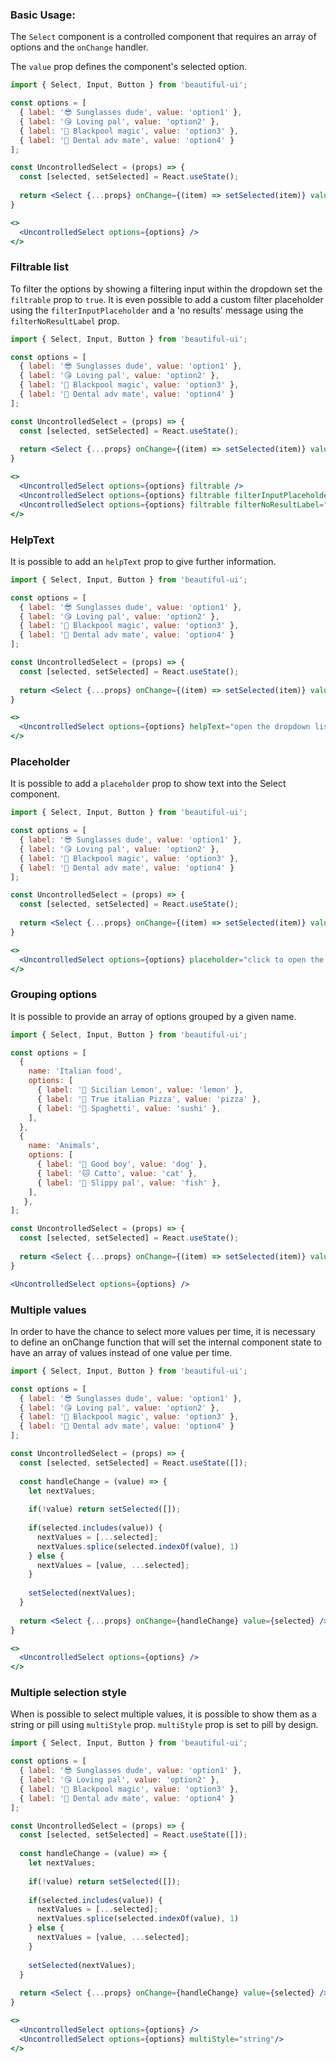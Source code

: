 ### Basic Usage:

The `Select` component is a controlled component that requires an array of options and the `onChange` handler.

The `value` prop defines the component's selected option.

```jsx
import { Select, Input, Button } from 'beautiful-ui';

const options = [
  { label: '😎 Sunglasses dude', value: 'option1' },
  { label: '😘 Loving pal', value: 'option2' },
  { label: '🖤 Blackpool magic', value: 'option3' },
  { label: '😬 Dental adv mate', value: 'option4' }
];

const UncontrolledSelect = (props) => {
  const [selected, setSelected] = React.useState();
    
  return <Select {...props} onChange={(item) => setSelected(item)} value={selected} />
}

<>
  <UncontrolledSelect options={options} />
</>
```

### Filtrable list

To filter the options by showing a filtering input within the dropdown set the `filtrable` prop to `true`.
It is even possible to add a custom filter placeholder using the `filterInputPlaceholder` and a 'no results' message using the `filterNoResultLabel` prop.

```jsx
import { Select, Input, Button } from 'beautiful-ui';

const options = [
  { label: '😎 Sunglasses dude', value: 'option1' },
  { label: '😘 Loving pal', value: 'option2' },
  { label: '🖤 Blackpool magic', value: 'option3' },
  { label: '😬 Dental adv mate', value: 'option4' }
];

const UncontrolledSelect = (props) => {
  const [selected, setSelected] = React.useState();
    
  return <Select {...props} onChange={(item) => setSelected(item)} value={selected} />
}

<>
  <UncontrolledSelect options={options} filtrable />
  <UncontrolledSelect options={options} filtrable filterInputPlaceholder="custom filter placeholder" />
  <UncontrolledSelect options={options} filtrable filterNoResultLabel="no result found" />
</>
```

### HelpText

It is possible to add an `helpText` prop to give further information.

```jsx
import { Select, Input, Button } from 'beautiful-ui';

const options = [
  { label: '😎 Sunglasses dude', value: 'option1' },
  { label: '😘 Loving pal', value: 'option2' },
  { label: '🖤 Blackpool magic', value: 'option3' },
  { label: '😬 Dental adv mate', value: 'option4' }
];

const UncontrolledSelect = (props) => {
  const [selected, setSelected] = React.useState();
    
  return <Select {...props} onChange={(item) => setSelected(item)} value={selected} />
}

<>
  <UncontrolledSelect options={options} helpText="open the dropdown list and select an option" />
</>
```

### Placeholder

It is possible to add a `placeholder` prop to show text into the Select component.

```jsx
import { Select, Input, Button } from 'beautiful-ui';

const options = [
  { label: '😎 Sunglasses dude', value: 'option1' },
  { label: '😘 Loving pal', value: 'option2' },
  { label: '🖤 Blackpool magic', value: 'option3' },
  { label: '😬 Dental adv mate', value: 'option4' }
];

const UncontrolledSelect = (props) => {
  const [selected, setSelected] = React.useState();
    
  return <Select {...props} onChange={(item) => setSelected(item)} value={selected} />
}

<>
  <UncontrolledSelect options={options} placeholder="click to open the dropdown" />
</>
```

### Grouping options

It is possible to provide an array of options grouped by a given name. 

```jsx
import { Select, Input, Button } from 'beautiful-ui';

const options = [
  {
    name: 'Italian food', 
    options: [
      { label: '🍋 Sicilian Lemon', value: 'lemon' },
      { label: '🍕 True italian Pizza', value: 'pizza' },
      { label: '🍝 Spaghetti', value: 'sushi' },
    ],
  },
  {
    name: 'Animals', 
    options: [
      { label: '🐶 Good boy', value: 'dog' },
      { label: '🐱 Catto', value: 'cat' },
      { label: '🐠 Slippy pal', value: 'fish' },
    ],
   },
];

const UncontrolledSelect = (props) => {
  const [selected, setSelected] = React.useState();
    
  return <Select {...props} onChange={(item) => setSelected(item)} value={selected} />
}

<UncontrolledSelect options={options} />
```

### Multiple values
In order to have the chance to select more values per time, it is necessary to define an onChange function that will set the internal component state to have an array of values instead of one value per time.

```jsx
import { Select, Input, Button } from 'beautiful-ui';

const options = [
  { label: '😎 Sunglasses dude', value: 'option1' },
  { label: '😘 Loving pal', value: 'option2' },
  { label: '🖤 Blackpool magic', value: 'option3' },
  { label: '😬 Dental adv mate', value: 'option4' }
];

const UncontrolledSelect = (props) => {
  const [selected, setSelected] = React.useState([]);
    
  const handleChange = (value) => {
    let nextValues;
    
    if(!value) return setSelected([]);  
  
    if(selected.includes(value)) {
      nextValues = [...selected]; 
      nextValues.splice(selected.indexOf(value), 1)
    } else {
      nextValues = [value, ...selected];
    }
    
    setSelected(nextValues);
  }
    
  return <Select {...props} onChange={handleChange} value={selected} />
}

<>
  <UncontrolledSelect options={options} />
</>
```

### Multiple selection style

When is possible to select multiple values, it is possible to show them as a string or pill using `multiStyle` prop.
`multiStyle` prop is set to pill by design.

```jsx
import { Select, Input, Button } from 'beautiful-ui';

const options = [
  { label: '😎 Sunglasses dude', value: 'option1' },
  { label: '😘 Loving pal', value: 'option2' },
  { label: '🖤 Blackpool magic', value: 'option3' },
  { label: '😬 Dental adv mate', value: 'option4' }
];

const UncontrolledSelect = (props) => {
  const [selected, setSelected] = React.useState([]);
    
  const handleChange = (value) => {
    let nextValues;
    
    if(!value) return setSelected([]);  
  
    if(selected.includes(value)) {
      nextValues = [...selected]; 
      nextValues.splice(selected.indexOf(value), 1)
    } else {
      nextValues = [value, ...selected];
    }
    
    setSelected(nextValues);
  }
    
  return <Select {...props} onChange={handleChange} value={selected} />
}

<>
  <UncontrolledSelect options={options} />
  <UncontrolledSelect options={options} multiStyle="string"/>
</>
```
